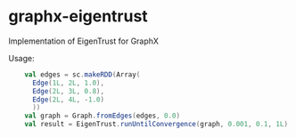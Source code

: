 # graphx-eigentrust
Implementation of EigenTrust for GraphX

Usage:
```scala
    val edges = sc.makeRDD(Array(
      Edge(1L, 2L, 1.0),
      Edge(2L, 3L, 0.8),
      Edge(2L, 4L, -1.0)
      ))
    val graph = Graph.fromEdges(edges, 0.0)
    val result = EigenTrust.runUntilConvergence(graph, 0.001, 0.1, 1L)
```
